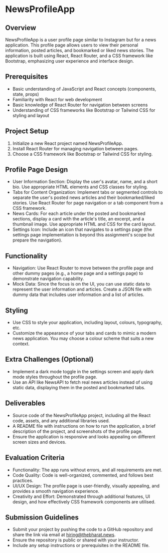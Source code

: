 # NewsProfileApp

## Overview

NewsProfileApp is a user profile page similar to Instagram but for a news application. This profile page allows users to view their personal information, posted articles, and bookmarked or liked news stories. The application is built using React, React Router, and a CSS framework like Bootstrap, emphasizing user experience and interface design.

## Prerequisites

- Basic understanding of JavaScript and React concepts (components, state, props)
- Familiarity with React for web development
- Basic knowledge of React Router for navigation between screens
- Understanding of CSS frameworks like Bootstrap or Tailwind CSS for styling and layout

## Project Setup

1. Initialize a new React project named NewsProfileApp.
2. Install React Router for managing navigation between pages.
3. Choose a CSS framework like Bootstrap or Tailwind CSS for styling.

## Profile Page Design

- User Information Section: Display the user's avatar, name, and a short bio. Use appropriate HTML elements and CSS classes for styling.
- Tabs for Content Organization: Implement tabs or segmented controls to separate the user's posted news articles and their bookmarked/liked stories. Use React Router for page navigation or a tab component from a CSS framework.
- News Cards: For each article under the posted and bookmarked sections, display a card with the article's title, an excerpt, and a thumbnail image. Use appropriate HTML and CSS for the card layout.
- Settings Icon: Include an icon that navigates to a settings page (the settings page implementation is beyond this assignment's scope but prepare the navigation).

## Functionality

- Navigation: Use React Router to move between the profile page and other dummy pages (e.g., a home page and a settings page) to demonstrate navigation capability.
- Mock Data: Since the focus is on the UI, you can use static data to represent the user information and articles. Create a JSON file with dummy data that includes user information and a list of articles.

## Styling

- Use CSS to style your application, including layout, colours, typography, etc.
- Customize the appearance of your tabs and cards to mimic a modern news application. You may choose a colour scheme that suits a new context.

## Extra Challenges (Optional)

- Implement a dark mode toggle in the settings screen and apply dark mode styles throughout the profile page.
- Use an API like NewsAPI to fetch real news articles instead of using static data, displaying them in the posted and bookmarked tabs.

## Deliverables

- Source code of the NewsProfileApp project, including all the React code, assets, and any additional libraries used.
- A README file with instructions on how to run the application, a brief description of the project, and screenshots of the profile page.
- Ensure the application is responsive and looks appealing on different screen sizes and devices.

## Evaluation Criteria

- Functionality: The app runs without errors, and all requirements are met.
- Code Quality: Code is well-organized, commented, and follows best practices.
- UI/UX Design: The profile page is user-friendly, visually appealing, and provides a smooth navigation experience.
- Creativity and Effort: Demonstrated through additional features, UI design, and how effectively CSS framework components are utilised.

## Submission Guidelines

- Submit your project by pushing the code to a GitHub repository and share the link via email at hiring@thebharat.news.
- Ensure the repository is public or shared with your instructor.
- Include any setup instructions or prerequisites in the README file.

```

```
